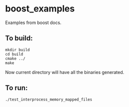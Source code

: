 # boost_examples

Examples from boost docs.

## To build:
```
mkdir build
cd build
cmake ../
make
```
Now current directory will have all the binaries generated.

## To run:
```
./test_interprocess_memory_mapped_files
```
